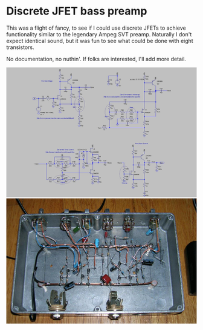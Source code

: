 # Discrete JFET bass preamp

This was a flight of fancy, to see if I could use discrete JFETs to achieve functionality similar
to the legendary Ampeg SVT preamp. Naturally I don't expect identical sound, but it was fun
to see what could be done with eight transistors.

No documentation, no nuthin'. If folks are interested, I'll add more detail.

![Schematic](ebpresche.JPG)
![Picture](ebpre.JPG)
